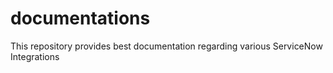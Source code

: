 # documentations
This repository provides best documentation regarding various ServiceNow Integrations 
